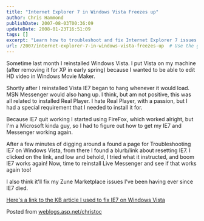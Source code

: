 ```yaml
---
title: "Internet Explorer 7 in Windows Vista Freezes up"
author: Chris Hammond
publishDate: 2007-08-03T00:36:09
updateDate: 2008-01-23T16:51:09
tags: []
excerpt: "Learn how to troubleshoot and fix Internet Explorer 7 issues in Windows Vista effortlessly with a simple reset. Get your browser back on track now!"
url: /2007/internet-explorer-7-in-windows-vista-freezes-up  # Use the generated URL with year
---
```

<p>Sometime last month I reinstalled Windows Vista. I put Vista on my machine (after removing it for XP in early spring) because I wanted to be able to edit HD video in Windows Movie Maker.</p> <p>Shortly after I reinstalled Vista IE7 began to hang whenever it would load. MSN Messenger would also hang up. I think, but am not positive, this was all related to installed Real Player. I hate Real Player, with a passion, but I had a special requirement that I needed to install it for.</p> <p>Because IE7 quit working I started using FireFox, which worked alright, but I'm a Microsoft kinda guy, so I had to figure out how to get my IE7 and Messenger working again.</p> <p>After a few minutes of digging around a found a page for Troubleshooting IE7 on Windows Vista, from there I found a blurb/link about resetting IE7. I clicked on the link, and low and behold, I tried what it instructed, and boom IE7 works again! Now, time to reinstall Live Messenger and see if that works again too!</p> <p>I also think it'll fix my Zune Marketplace issues I've been having ever since IE7 died.</p> <p><a href="https://support.microsoft.com/kb/936213/" target="_blank">Here's a link to the KB article I used to fix IE7 on Windows Vista</a></p> Posted from <A href="https://weblogs.asp.net/christoc/">weblogs.asp.net/christoc</a>

